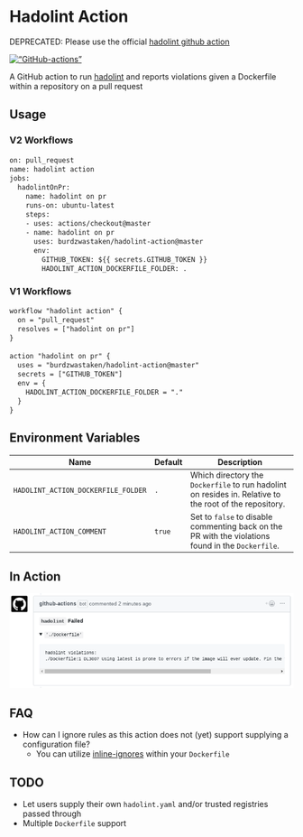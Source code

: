 # Hadolint Action

DEPRECATED: Please use the official [hadolint github action](https://github.com/hadolint/hadolint-action)

<a href="https://github-actions.netlify.com/hadolint"><img src="https://img.shields.io/badge/as%20seen%20on%20-GitHubActions-blue.svg" alt=“GitHub-actions”></a> 

A GitHub action to run [hadolint](https://github.com/hadolint/hadolint) and reports violations given a Dockerfile within a repository on a pull request

## Usage

### V2 Workflows
```
on: pull_request
name: hadolint action
jobs:
  hadolintOnPr:
    name: hadolint on pr
    runs-on: ubuntu-latest
    steps:
    - uses: actions/checkout@master
    - name: hadolint on pr
      uses: burdzwastaken/hadolint-action@master
      env:
        GITHUB_TOKEN: ${{ secrets.GITHUB_TOKEN }}
        HADOLINT_ACTION_DOCKERFILE_FOLDER: .
```

### V1 Workflows
```
workflow "hadolint action" {
  on = "pull_request"
  resolves = ["hadolint on pr"]
}

action "hadolint on pr" {
  uses = "burdzwastaken/hadolint-action@master"
  secrets = ["GITHUB_TOKEN"]
  env = {
    HADOLINT_ACTION_DOCKERFILE_FOLDER = "."
  }
}
```

## Environment Variables

Name | Default | Description
--- | --- | ---
`HADOLINT_ACTION_DOCKERFILE_FOLDER` | `.` | Which directory the `Dockerfile` to run hadolint on resides in. Relative to the root of the repository.
`HADOLINT_ACTION_COMMENT` | `true` | Set to `false` to disable commenting back on the PR with the violations found in the `Dockerfile`.

## In Action

![demo](images/hadolint-action.png)

## FAQ
* How can I ignore rules as this action does not (yet) support supplying a
  configuration file?
  * You can utilize
	[inline-ignores](https://github.com/hadolint/hadolint#inline-ignores) within
	your `Dockerfile`

## TODO
* Let users supply their own `hadolint.yaml` and/or trusted registries passed through
* Multiple `Dockerfile` support
